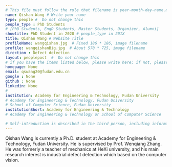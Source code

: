 ```yaml
---
# This file must follow the rule that filename is year-month-day-name.md .
name: Qishan Wang # Write your name
type: people #  Do not change this
people_type : PhD Students
# [PhD Students, EngD Students, Master Students, Organizer, Alumni]
showtitle: PhD Student in 2020 # people_type in 201X
title: Qishan Wang # Website Title
profileName: wangqishan.jpg  # Fixed 186 * 186, image filename
profile: wangqishanBig.jpg  # About 570 * 725, image filename
direction : Defect detection
layout: peoplepost  #  Do not change this
# if you have the items listed below, please write here; if not, please write None.
homepage: None
email: qswang20@fudan.edu.cn
google : None
github : None
linkedin: None
# 
institution: Academy for Engineering & Technology, Fudan University
# Academy for Engineering & Technology, Fudan University
# School of Computer Science, Fudan University
institutionShort: Academy for Engineering & Technology
# Academy for Engineering & Technology or School of Computer Science

# Self-introduction is described in the third person, including information such as educational experience
---
```


Qishan Wang is currently a Ph.D. student at Academy for Engineering & Technology, Fudan University. He is supervised by Prof. Wenqiang Zhang. He was formerly a teacher of mechanics at HeXi university, and his main research interest is industrial defect detection which based on the computer vision.




 

